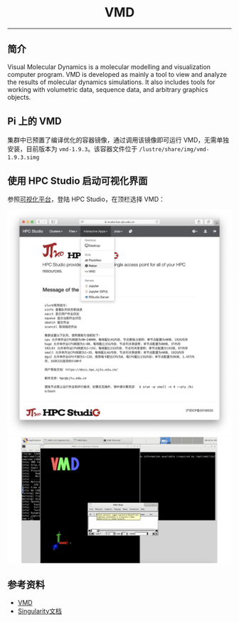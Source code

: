 # <center>VMD</center>

---------

## 简介

Visual Molecular Dynamics is a molecular modelling and visualization computer program. VMD is developed as mainly a tool to view and analyze the results of molecular dynamics simulations. It also includes tools for working with volumetric data, sequence data, and arbitrary graphics objects.

## Pi 上的 VMD

集群中已预置了编译优化的容器镜像，通过调用该镜像即可运行 VMD，无需单独安装，目前版本为 `vmd-1.9.3`。该容器文件位于 `/lustre/share/img/vmd-1.9.3.simg`


## 使用 HPC Studio 启动可视化界面

参照[可视化平台](../../login/HpcStudio/)，登陆 HPC Studio，在顶栏选择 VMD：

![avater](../img/relion2.png)
![avater](../img/vmd.png)


## 参考资料

- [VMD](https://www.ks.uiuc.edu/Research/vmd/)
- [Singularity文档](https://sylabs.io/guides/3.5/user-guide/)